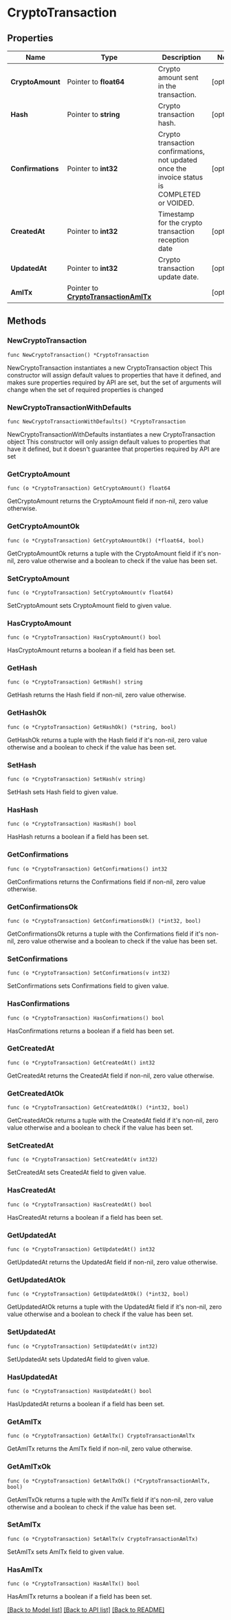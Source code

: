 # CryptoTransaction

## Properties

Name | Type | Description | Notes
------------ | ------------- | ------------- | -------------
**CryptoAmount** | Pointer to **float64** | Crypto amount sent in the transaction. | [optional] 
**Hash** | Pointer to **string** | Crypto transaction hash. | [optional] 
**Confirmations** | Pointer to **int32** | Crypto transaction confirmations, not updated once the invoice status is COMPLETED or VOIDED. | [optional] 
**CreatedAt** | Pointer to **int32** | Timestamp for the crypto transaction reception date | [optional] 
**UpdatedAt** | Pointer to **int32** | Crypto transaction update date. | [optional] 
**AmlTx** | Pointer to [**CryptoTransactionAmlTx**](CryptoTransactionAmlTx.md) |  | [optional] 

## Methods

### NewCryptoTransaction

`func NewCryptoTransaction() *CryptoTransaction`

NewCryptoTransaction instantiates a new CryptoTransaction object
This constructor will assign default values to properties that have it defined,
and makes sure properties required by API are set, but the set of arguments
will change when the set of required properties is changed

### NewCryptoTransactionWithDefaults

`func NewCryptoTransactionWithDefaults() *CryptoTransaction`

NewCryptoTransactionWithDefaults instantiates a new CryptoTransaction object
This constructor will only assign default values to properties that have it defined,
but it doesn't guarantee that properties required by API are set

### GetCryptoAmount

`func (o *CryptoTransaction) GetCryptoAmount() float64`

GetCryptoAmount returns the CryptoAmount field if non-nil, zero value otherwise.

### GetCryptoAmountOk

`func (o *CryptoTransaction) GetCryptoAmountOk() (*float64, bool)`

GetCryptoAmountOk returns a tuple with the CryptoAmount field if it's non-nil, zero value otherwise
and a boolean to check if the value has been set.

### SetCryptoAmount

`func (o *CryptoTransaction) SetCryptoAmount(v float64)`

SetCryptoAmount sets CryptoAmount field to given value.

### HasCryptoAmount

`func (o *CryptoTransaction) HasCryptoAmount() bool`

HasCryptoAmount returns a boolean if a field has been set.

### GetHash

`func (o *CryptoTransaction) GetHash() string`

GetHash returns the Hash field if non-nil, zero value otherwise.

### GetHashOk

`func (o *CryptoTransaction) GetHashOk() (*string, bool)`

GetHashOk returns a tuple with the Hash field if it's non-nil, zero value otherwise
and a boolean to check if the value has been set.

### SetHash

`func (o *CryptoTransaction) SetHash(v string)`

SetHash sets Hash field to given value.

### HasHash

`func (o *CryptoTransaction) HasHash() bool`

HasHash returns a boolean if a field has been set.

### GetConfirmations

`func (o *CryptoTransaction) GetConfirmations() int32`

GetConfirmations returns the Confirmations field if non-nil, zero value otherwise.

### GetConfirmationsOk

`func (o *CryptoTransaction) GetConfirmationsOk() (*int32, bool)`

GetConfirmationsOk returns a tuple with the Confirmations field if it's non-nil, zero value otherwise
and a boolean to check if the value has been set.

### SetConfirmations

`func (o *CryptoTransaction) SetConfirmations(v int32)`

SetConfirmations sets Confirmations field to given value.

### HasConfirmations

`func (o *CryptoTransaction) HasConfirmations() bool`

HasConfirmations returns a boolean if a field has been set.

### GetCreatedAt

`func (o *CryptoTransaction) GetCreatedAt() int32`

GetCreatedAt returns the CreatedAt field if non-nil, zero value otherwise.

### GetCreatedAtOk

`func (o *CryptoTransaction) GetCreatedAtOk() (*int32, bool)`

GetCreatedAtOk returns a tuple with the CreatedAt field if it's non-nil, zero value otherwise
and a boolean to check if the value has been set.

### SetCreatedAt

`func (o *CryptoTransaction) SetCreatedAt(v int32)`

SetCreatedAt sets CreatedAt field to given value.

### HasCreatedAt

`func (o *CryptoTransaction) HasCreatedAt() bool`

HasCreatedAt returns a boolean if a field has been set.

### GetUpdatedAt

`func (o *CryptoTransaction) GetUpdatedAt() int32`

GetUpdatedAt returns the UpdatedAt field if non-nil, zero value otherwise.

### GetUpdatedAtOk

`func (o *CryptoTransaction) GetUpdatedAtOk() (*int32, bool)`

GetUpdatedAtOk returns a tuple with the UpdatedAt field if it's non-nil, zero value otherwise
and a boolean to check if the value has been set.

### SetUpdatedAt

`func (o *CryptoTransaction) SetUpdatedAt(v int32)`

SetUpdatedAt sets UpdatedAt field to given value.

### HasUpdatedAt

`func (o *CryptoTransaction) HasUpdatedAt() bool`

HasUpdatedAt returns a boolean if a field has been set.

### GetAmlTx

`func (o *CryptoTransaction) GetAmlTx() CryptoTransactionAmlTx`

GetAmlTx returns the AmlTx field if non-nil, zero value otherwise.

### GetAmlTxOk

`func (o *CryptoTransaction) GetAmlTxOk() (*CryptoTransactionAmlTx, bool)`

GetAmlTxOk returns a tuple with the AmlTx field if it's non-nil, zero value otherwise
and a boolean to check if the value has been set.

### SetAmlTx

`func (o *CryptoTransaction) SetAmlTx(v CryptoTransactionAmlTx)`

SetAmlTx sets AmlTx field to given value.

### HasAmlTx

`func (o *CryptoTransaction) HasAmlTx() bool`

HasAmlTx returns a boolean if a field has been set.


[[Back to Model list]](../README.md#documentation-for-models) [[Back to API list]](../README.md#documentation-for-api-endpoints) [[Back to README]](../README.md)


